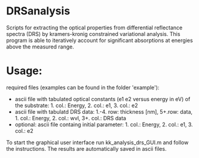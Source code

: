 # DRSanalysis
Scripts for extracting the optical properties from differential reflectance spectra (DRS) by kramers-kronig constrained variational analysis. This program is able to iteratively account for significant absorptions at energies above the measured range.

# Usage:
required files (examples can be found in the folder 'example'):
- ascii file with tabulated optical constants (e1 e2 versus energy in eV) of the substrate: 1. col.: Energy, 2. col.: e1, 3. col.: e2 
- ascii file with tabulatd DRS data: 1.-4. row: thickness [nm], 5+.row: data, 1. col.: Energy, 2. col.: wvl, 3+. col.: DRS data
- optional: ascii file containg initial parameter: 1. col.: Energy, 2. col.: e1, 3. col.: e2 

To start the graphical user interface run kk_analysis_drs_GUI.m and follow the instructions. The results are automatically saved in ascii files.

